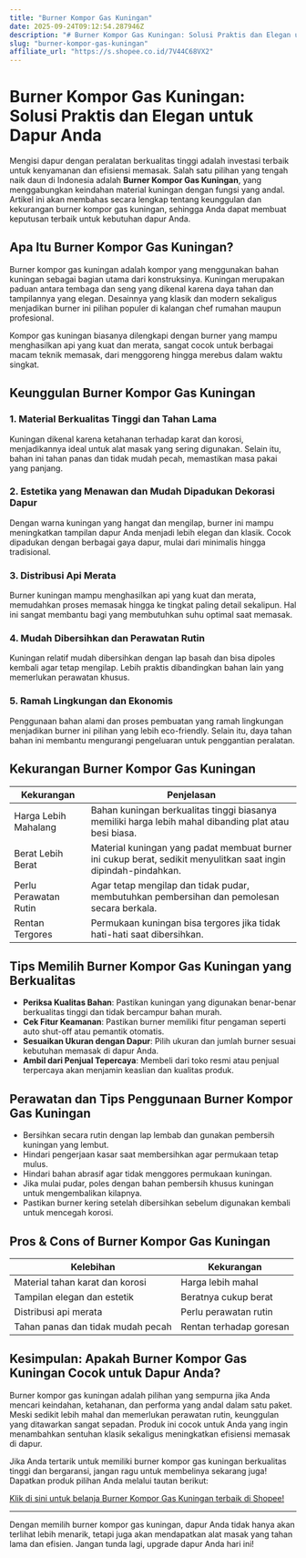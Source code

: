 ```yaml
---
title: "Burner Kompor Gas Kuningan"
date: 2025-09-24T09:12:54.287946Z
description: "# Burner Kompor Gas Kuningan: Solusi Praktis dan Elegan untuk Dapur Anda..."
slug: "burner-kompor-gas-kuningan"
affiliate_url: "https://s.shopee.co.id/7V44C68VX2"
---
```

# Burner Kompor Gas Kuningan: Solusi Praktis dan Elegan untuk Dapur Anda

Mengisi dapur dengan peralatan berkualitas tinggi adalah investasi terbaik untuk kenyamanan dan efisiensi memasak. Salah satu pilihan yang tengah naik daun di Indonesia adalah **Burner Kompor Gas Kuningan**, yang menggabungkan keindahan material kuningan dengan fungsi yang andal. Artikel ini akan membahas secara lengkap tentang keunggulan dan kekurangan burner kompor gas kuningan, sehingga Anda dapat membuat keputusan terbaik untuk kebutuhan dapur Anda.

## Apa Itu Burner Kompor Gas Kuningan?

Burner kompor gas kuningan adalah kompor yang menggunakan bahan kuningan sebagai bagian utama dari konstruksinya. Kuningan merupakan paduan antara tembaga dan seng yang dikenal karena daya tahan dan tampilannya yang elegan. Desainnya yang klasik dan modern sekaligus menjadikan burner ini pilihan populer di kalangan chef rumahan maupun profesional.

Kompor gas kuningan biasanya dilengkapi dengan burner yang mampu menghasilkan api yang kuat dan merata, sangat cocok untuk berbagai macam teknik memasak, dari menggoreng hingga merebus dalam waktu singkat.

## Keunggulan Burner Kompor Gas Kuningan

### 1. Material Berkualitas Tinggi dan Tahan Lama

Kuningan dikenal karena ketahanan terhadap karat dan korosi, menjadikannya ideal untuk alat masak yang sering digunakan. Selain itu, bahan ini tahan panas dan tidak mudah pecah, memastikan masa pakai yang panjang.

### 2. Estetika yang Menawan dan Mudah Dipadukan Dekorasi Dapur

Dengan warna kuningan yang hangat dan mengilap, burner ini mampu meningkatkan tampilan dapur Anda menjadi lebih elegan dan klasik. Cocok dipadukan dengan berbagai gaya dapur, mulai dari minimalis hingga tradisional.

### 3. Distribusi Api Merata

Burner kuningan mampu menghasilkan api yang kuat dan merata, memudahkan proses memasak hingga ke tingkat paling detail sekalipun. Hal ini sangat membantu bagi yang membutuhkan suhu optimal saat memasak.

### 4. Mudah Dibersihkan dan Perawatan Rutin

Kuningan relatif mudah dibersihkan dengan lap basah dan bisa dipoles kembali agar tetap mengilap. Lebih praktis dibandingkan bahan lain yang memerlukan perawatan khusus.

### 5. Ramah Lingkungan dan Ekonomis

Penggunaan bahan alami dan proses pembuatan yang ramah lingkungan menjadikan burner ini pilihan yang lebih eco-friendly. Selain itu, daya tahan bahan ini membantu mengurangi pengeluaran untuk penggantian peralatan.

## Kekurangan Burner Kompor Gas Kuningan

| Kekurangan | Penjelasan |
|--------------|------------|
| Harga Lebih Mahalang | Bahan kuningan berkualitas tinggi biasanya memiliki harga lebih mahal dibanding plat atau besi biasa. |
| Berat Lebih Berat | Material kuningan yang padat membuat burner ini cukup berat, sedikit menyulitkan saat ingin dipindah-pindahkan. |
| Perlu Perawatan Rutin | Agar tetap mengilap dan tidak pudar, membutuhkan pembersihan dan pemolesan secara berkala. |
| Rentan Tergores | Permukaan kuningan bisa tergores jika tidak hati-hati saat dibersihkan. |

## Tips Memilih Burner Kompor Gas Kuningan yang Berkualitas

- **Periksa Kualitas Bahan**: Pastikan kuningan yang digunakan benar-benar berkualitas tinggi dan tidak bercampur bahan murah.
- **Cek Fitur Keamanan**: Pastikan burner memiliki fitur pengaman seperti auto shut-off atau pemantik otomatis.
- **Sesuaikan Ukuran dengan Dapur**: Pilih ukuran dan jumlah burner sesuai kebutuhan memasak di dapur Anda.
- **Ambil dari Penjual Tepercaya**: Membeli dari toko resmi atau penjual terpercaya akan menjamin keaslian dan kualitas produk.

## Perawatan dan Tips Penggunaan Burner Kompor Gas Kuningan

- Bersihkan secara rutin dengan lap lembab dan gunakan pembersih kuningan yang lembut.
- Hindari pengerjaan kasar saat membersihkan agar permukaan tetap mulus.
- Hindari bahan abrasif agar tidak menggores permukaan kuningan.
- Jika mulai pudar, poles dengan bahan pembersih khusus kuningan untuk mengembalikan kilapnya.
- Pastikan burner kering setelah dibersihkan sebelum digunakan kembali untuk mencegah korosi.

## Pros & Cons of Burner Kompor Gas Kuningan

| Kelebihan | Kekurangan |
|------------|--------------|
| Material tahan karat dan korosi | Harga lebih mahal |
| Tampilan elegan dan estetik | Beratnya cukup berat |
| Distribusi api merata | Perlu perawatan rutin |
| Tahan panas dan tidak mudah pecah | Rentan terhadap goresan |

## Kesimpulan: Apakah Burner Kompor Gas Kuningan Cocok untuk Dapur Anda?

Burner kompor gas kuningan adalah pilihan yang sempurna jika Anda mencari keindahan, ketahanan, dan performa yang andal dalam satu paket. Meski sedikit lebih mahal dan memerlukan perawatan rutin, keunggulan yang ditawarkan sangat sepadan. Produk ini cocok untuk Anda yang ingin menambahkan sentuhan klasik sekaligus meningkatkan efisiensi memasak di dapur.

Jika Anda tertarik untuk memiliki burner kompor gas kuningan berkualitas tinggi dan bergaransi, jangan ragu untuk membelinya sekarang juga! Dapatkan produk pilihan Anda melalui tautan berikut:

[Klik di sini untuk belanja Burner Kompor Gas Kuningan terbaik di Shopee!](https://s.shopee.co.id/7V44C68VX2)

---

Dengan memilih burner kompor gas kuningan, dapur Anda tidak hanya akan terlihat lebih menarik, tetapi juga akan mendapatkan alat masak yang tahan lama dan efisien. Jangan tunda lagi, upgrade dapur Anda hari ini!